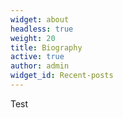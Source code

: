```yaml
---
widget: about
headless: true
weight: 20
title: Biography
active: true
author: admin
widget_id: Recent-posts
---
```

Test